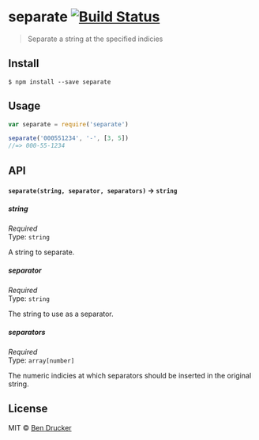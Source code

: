 # separate [![Build Status](https://travis-ci.org/bendrucker/separate.svg?branch=master)](https://travis-ci.org/bendrucker/separate)

> Separate a string at the specified indicies


## Install

```
$ npm install --save separate
```


## Usage

```js
var separate = require('separate')

separate('000551234', '-', [3, 5])
//=> 000-55-1234
```

## API

#### `separate(string, separator, separators)` -> `string`

##### string

*Required*  
Type: `string`

A string to separate.

##### separator

*Required*  
Type: `string`

The string to use as a separator.

##### separators

*Required*  
Type: `array[number]`

The numeric indicies at which separators should be inserted in the original string.

## License

MIT © [Ben Drucker](http://bendrucker.me)
